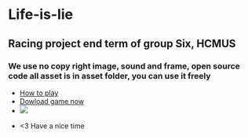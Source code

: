 # Life-is-lie
## Racing project end term of group Six, HCMUS

### We use no copy right image, sound and frame, open source code all asset is in asset folder, you can use it freely
- [How to play](https://www.youtube.com/watch?v=93uZJiBd_v0)
- [Dowload game now](https://drive.google.com/drive/folders/1gT76qY9c57iNlTz1IpdHNRfeMegeGy_x?usp=sharing)
- ![](https://i.ibb.co/KLPPmxt/showmap4.png)
+ <3 Have a nice time 
